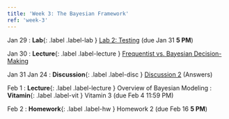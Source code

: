 ```yaml
---
title: 'Week 3: The Bayesian Framework'
ref: 'week-3'
---
```


Jan 29
: **Lab**{: .label .label-lab } [Lab 2: Testing](https://data102.datahub.berkeley.edu/hub/user-redirect/git-pull?repo=https%3A%2F%2Fgithub.com%2Fds-102%2Fsp24-materials&urlpath=lab%2Ftree%2Fsp24-materials%2Flab%2Flab02%2Flab02.ipynb&branch=main) (due Jan 31 **5 PM**)

Jan 30
: **Lecture**{: .label .label-lecture } [Frequentist vs. Bayesian Decision-Making](lecture/lec05)

Jan 31
Jan 24
: **Discussion**{: .label .label-disc } [Discussion 2](https://drive.google.com/file/d/13-AnTTaff83boCdlCUomUCGzvVzWtgAw/view?usp=sharing) (Answers)

Feb 1
: **Lecture**{: .label .label-lecture } Overview of Bayesian Modeling
: **Vitamin**{: .label .label-vit } Vitamin 3 (due Feb 4 11:59 PM)

Feb 2
: **Homework**{: .label .label-hw } Homework 2 (due Feb 16 **5 PM**)
